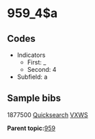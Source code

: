 # 959\_4$a

## Codes

-   Indicators
    -   First: \_
    -   Second: 4
-   Subfield: a

## Sample bibs

1877500 [Quicksearch](https://search.library.yale.edu/catalog/1877500) [VXWS](http://prodorbis.library.yale.edu:7014/vxws/GetHoldingsService?bibId=1877500)

**Parent topic:**[959](../../tags/959/959.md)


